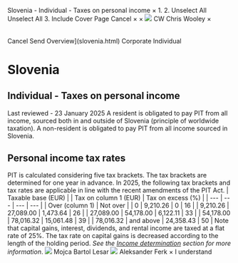 Slovenia - Individual - Taxes on personal income
×
1.
2.
Unselect All
Unselect All
3.
Include Cover Page
Cancel
×
×
![](-/media/world-wide-tax-summaries/attachments/global---chris-wooley.ashx%3Frev=ac5e5f3223b34096b1afc2a6009c7320&revision=ac5e5f32-23b3-4096-b1af-c2a6009c7320&hash=859B7ADC84DC2CBEC9760E9E6EE7DE6D0A8BFCDF)
CW
Chris Wooley
×
######
Cancel
Send
Overview](slovenia.html)
Corporate
Individual
# Slovenia
## Individual - Taxes on personal income
Last reviewed - 23 January 2025
A resident is obligated to pay PIT from all income, sourced both in and outside of Slovenia (principle of worldwide taxation).
A non-resident is obligated to pay PIT from all income sourced in Slovenia.
## Personal income tax rates
PIT is calculated considering five tax brackets. The tax brackets are determined for one year in advance. In 2025, the following tax brackets and tax rates are applicable in line with the recent amendments of the PIT Act.
| Taxable base (EUR) | | Tax on column 1 (EUR) | Tax on excess (%) |
| --- | --- | --- | --- |
| Over (column 1) | Not over |
| 0 | 9,210.26 | 0 | 16 |
| 9,210.26 | 27,089.00 | 1,473.64 | 26 |
| 27,089.00 | 54,178.00 | 6,122.11 | 33 |
| 54,178.00 | 78,016.32 | 15,061.48 | 39 |
| 78,016.32 | and above | 24,358.43 | 50 |
Note that capital gains, interest, dividends, and rental income are taxed at a flat rate of 25%. The tax rate on capital gains is decreased according to the length of the holding period. *See the [Income determination](slovenia/individual/income-determination.html) section for more information*.
![](-/media/world-wide-tax-summaries/sloveniamojca-bartol-lesarpicture1png20220114030920616.ashx%3Frev=26c1ae906c7548f38fc5d65d3a8e36cf&revision=26c1ae90-6c75-48f3-8fc5-d65d3a8e36cf&hash=CBCB932324761CA10A113370137E763E6D945392)
Mojca Bartol Lesar
![](-/media/world-wide-tax-summaries/sloveniaaleksander-ferkaferk--photojpg20210802040656673.ashx%3Frev=7f7c937a0ad1405eb78c98c637c37979&revision=7f7c937a-0ad1-405e-b78c-98c637c37979&hash=688AAA56E50DBEE9F920C25B4FAA75DE1230EBCA)
Aleksander Ferk
×
I understand